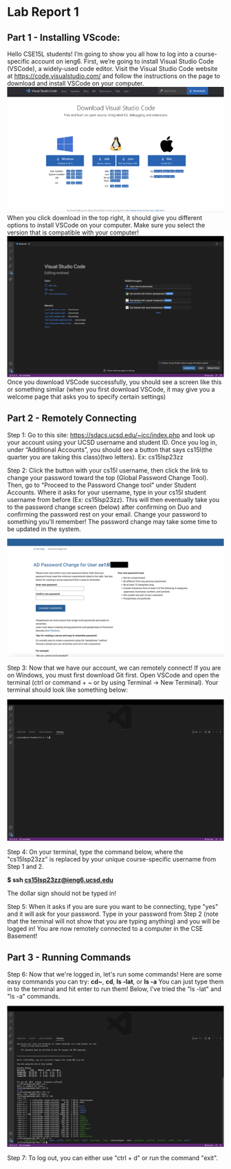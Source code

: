 # Lab Report 1
## Part 1 - Installing VScode:
Hello CSE15L students! I’m going to show you all how to log into a course-specific account on ieng6. First, we’re going to install Visual Studio Code (VSCode), a widely-used code editor. Visit the Visual Studio Code website at https://code.visualstudio.com/ and follow the instructions on the page to download and install VSCode on your computer. 
![Image](VSCodeDownload.png)
When you click download in the top right, it should give you different options to install VSCode on your computer. Make sure you select the version that is compatible with your computer!
![Image](VSCodePage.png) 
Once you download VSCode successfully, you should see a screen like this or something similar (when you first download VSCode, it may give you a welcome page that asks you to specify certain settings)

## Part 2 - Remotely Connecting

Step 1: Go to this site: https://sdacs.ucsd.edu/~icc/index.php and look up your account using your UCSD username and student ID. Once you log in, under “Additional Accounts”, you should see a button that says cs15l(the quarter you are taking this class)(two letters). Ex: cs15lsp23zz

Step 2: Click the button with your cs15l username, then click the link to change your password toward the top (Global Password Change Tool). Then, go to "Proceed to the Password Change tool" under Student Accounts. Where it asks for your username, type in your cs15l student username from before (Ex: cs15lsp23zz). This will then eventually take you to the password change screen (below) after confirming on Duo and confirming the password rest on your email. Change your password to something you'll remember! The password change may take some time to be updated in the system.

![Image](PasswordChange.png)

Step 3: Now that we have our account, we can remotely connect! If you are on Windows, you must first download Git first. Open VSCode and open the terminal (ctrl or command + ~ or by using Terminal -> New Terminal). Your terminal should look like something below:

![Image](Terminal.png)

Step 4: On your terminal, type the command below, where the "cs15lsp23zz" is replaced by your unique course-specific username from Step 1 and 2. 

**$ ssh cs15lsp23zz@ieng6.ucsd.edu**

The dollar sign should not be typed in!

Step 5: When it asks if you are sure you want to be connecting, type "yes" and it will ask for your password. Type in your password from Step 2 (note that the terminal will not show that you are typing anything) and you will be logged in! You are now remotely connected to a computer in the CSE Basement!

## Part 3 - Running Commands

Step 6: Now that we're logged in, let's run some commands! Here are some easy commands you can try: **cd~**, **cd**, **ls -lat**, or **ls -a** You can just type them in to the terminal and hit enter to run them! Below, I've tried the "ls -lat" and "ls -a" commands.

![Image](Commands.png)

Step 7: To log out, you can either use "ctrl + d" or run the command "exit".




